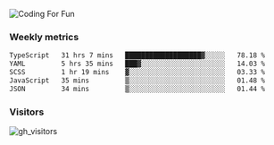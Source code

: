 ![Coding For Fun](https://glitch-art.vercel.app/api/simple?word=<Rise%20/>)

### Weekly metrics

<!--START_SECTION:waka-->

```txt
TypeScript   31 hrs 7 mins   ███████████████████▓░░░░░   78.18 %
YAML         5 hrs 35 mins   ███▓░░░░░░░░░░░░░░░░░░░░░   14.03 %
SCSS         1 hr 19 mins    ▓░░░░░░░░░░░░░░░░░░░░░░░░   03.33 %
JavaScript   35 mins         ▒░░░░░░░░░░░░░░░░░░░░░░░░   01.48 %
JSON         34 mins         ▒░░░░░░░░░░░░░░░░░░░░░░░░   01.44 %
```

<!--END_SECTION:waka-->


### Visitors
![gh_visitors](https://profile-counter.glitch.me/okyiww/count.svg)